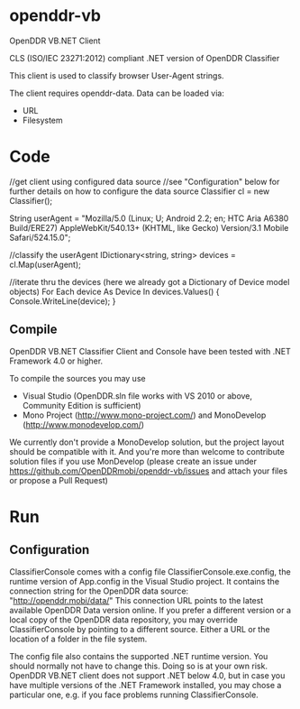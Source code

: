 # openddr-vb
OpenDDR VB.NET Client

CLS (ISO/IEC 23271:2012) compliant .NET version of OpenDDR Classifier

This client is used to classify browser User-Agent strings.

The client requires openddr-data. Data can be loaded via:

 * URL
 * Filesystem

# Code

//get client using configured data source 
//see "Configuration" below for further details on how to configure the data source
Classifier cl = new Classifier();

String userAgent = "Mozilla/5.0 (Linux; U; Android 2.2; en; HTC Aria A6380 Build/ERE27) AppleWebKit/540.13+ (KHTML, like Gecko) Version/3.1 Mobile Safari/524.15.0";

//classify the userAgent
IDictionary<string, string> devices = cl.Map(userAgent);

//iterate thru the devices (here we already got a Dictionary of Device model objects)
For Each device As Device In devices.Values()
{
    Console.WriteLine(device);
}
	
## Compile
OpenDDR VB.NET Classifier Client and Console have been tested with .NET Framework 4.0 or higher.

To compile the sources you may use

- Visual Studio (OpenDDR.sln file works with VS 2010 or above, Community Edition is sufficient)
- Mono Project (http://www.mono-project.com/) and MonoDevelop (http://www.monodevelop.com/)

We currently don't provide a MonoDevelop solution, but the project layout should be compatible with it. And you're more than welcome to contribute solution files if you use MonDevelop (please create an issue under https://github.com/OpenDDRmobi/openddr-vb/issues and attach your files or propose a Pull Request)

# Run

## Configuration
ClassifierConsole comes with a config file ClassifierConsole.exe.config, the runtime version of App.config in the Visual Studio project.
It contains the connection string for the OpenDDR data source: "http://openddr.mobi/data/"
This connection URL points to the latest available OpenDDR Data version online. 
If you prefer a different version or a local copy of the OpenDDR data repository, you may override ClassifierConsole by pointing to a different source. 
Either a URL or the location of a folder in the file system.

The config file also contains the supported .NET runtime version.
<supportedRuntime version="v4.0" sku=".NETFramework,Version=v4.0"/>
You should normally not have to change this. Doing so is at your own risk. OpenDDR VB.NET client does not support .NET below 4.0, but in case you have multiple versions of the .NET Framework installed, you may chose a particular one, e.g. if you face problems running ClassifierConsole.